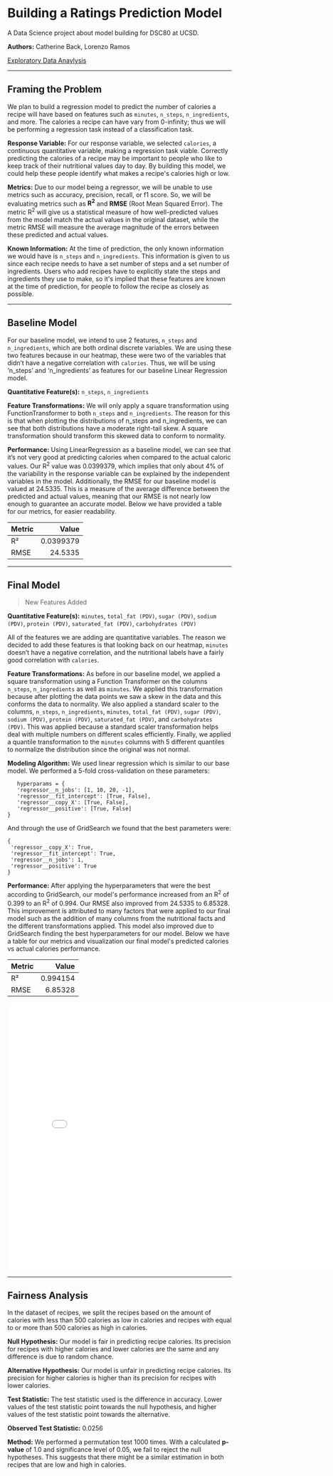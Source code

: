 # Building a Ratings Prediction Model

A Data Science project about model building for DSC80 at UCSD.

**Authors:** Catherine Back, Lorenzo Ramos

[Exploratory Data Anaylysis](https://ramosrenzo.github.io/Recipes-Research/)

---

## Framing the Problem

We plan to build a regression model to predict the number of calories a recipe will have based on features such as `minutes`, `n_steps`, `n_ingredients`, and more.  The calories a recipe can have vary from 0-infinity; thus we will be performing a regression task instead of a classification task.

**Response Variable:**  For our response variable, we selected `calories`, a continuous quantitative variable, making a regression task viable.  Correctly predicting the calories of a recipe may be important to people who like to keep track of their nutritional values day to day.  By building this model, we could help these people identify what makes a recipe's calories high or low.

**Metrics:**  Due to our model being a regressor, we will be unable to use metrics such as accuracy, precision, recall, or f1 score.  So, we will be evaluating metrics such as **R<sup>2</sup>** and **RMSE** (Root Mean Squared Error).  The metric R<sup>2</sup> will give us a statistical measure of how well-predicted values from the model match the actual values in the original dataset, while the metric RMSE will measure the average magnitude of the errors between these predicted and actual values.

**Known Information:** At the time of prediction, the only known information we would have is `n_steps` and `n_ingredients`.  This information is given to us since each recipe needs to have a set number of steps and a set number of ingredients.  Users who add recipes have to explicitly state the steps and ingredients they use to make, so it's implied that these features are known at the time of prediction, for people to follow the recipe as closely as possible.

---

## Baseline Model

For our baseline model, we intend to use 2 features, `n_steps` and `n_ingredients`, which are both ordinal discrete variables.  We are using these two features because in our heatmap, these were two of the variables that didn’t have a negative correlation with `calories`.  Thus, we will be using ‘n_steps’ and ‘n_ingredients’ as features for our baseline Linear Regression model.

**Quantitative Feature(s):** `n_steps`, `n_ingredients`

**Feature Transformations:** We will only apply a square transformation using FunctionTransformer to both `n_steps` and `n_ingredients`.  The reason for this is that when plotting the distributions of n_steps and n_ingredients, we can see that both distributions have a moderate right-tail skew.  A square transformation should transform this skewed data to conform to normality.

**Performance:** Using LinearRegression as a baseline model, we can see that it’s not very good at predicting calories when compared to the actual caloric values.  Our R<sup>2</sup> value was 0.0399379, which implies that only about 4% of the variability in the response variable can be explained by the independent variables in the model.  Additionally, the RMSE for our baseline model is valued at 24.5335.  This is a measure of the average difference between the predicted and actual values, meaning that our RMSE is not nearly low enough to guarantee an accurate model.  Below we have provided a table for our metrics, for easier readability.

| Metric   |      Value |
|:---------|-----------:|
| R²       |  0.0399379 |
| RMSE     | 24.5335    |

---

## Final Model

> New Features Added

**Quantitative Feature(s):** `minutes`, `total_fat (PDV)`, `sugar (PDV)`, `sodium (PDV)`, `protein (PDV)`, `saturated_fat (PDV)`, `carbohydrates (PDV)`

All of the features we are adding are quantitative variables.  The reason we decided to add these features is that looking back on our heatmap, `minutes` doesn’t have a negative correlation, and the nutritional labels have a fairly good correlation with `calories`.

**Feature Transformations:** As before in our baseline model, we applied a square transformation using a Function Transformer on the columns `n_steps`, `n_ingredients` as well as `minutes`. We applied this transformation because after plotting the data points we saw a skew in the data and this conforms the data to normality. 
We also applied a standard scaler to the columns, `n_steps`, `n_ingredients`, `minutes`, `total_fat (PDV)`, `sugar (PDV)`, `sodium (PDV)`, `protein (PDV)`, `saturated_fat (PDV)`, and `carbohydrates (PDV)`. This was applied because a standard scaler transformation helps deal with multiple numbers on different scales efficiently. 
Finally, we applied a quantile transformation to the `minutes` columns with 5 different quantiles to normalize the distribution since the original was not normal.

**Modeling Algorithm:** We used linear regression which is similar to our base model. We performed a 5-fold cross-validation on these parameters:

```
   hyperparams = {
   'regressor__n_jobs': [1, 10, 20, -1],
   'regressor__fit_intercept': [True, False],
   'regressor__copy_X': [True, False],
   'regressor__positive': [True, False]
}
```

And through the use of GridSearch we found that the best parameters were:

```
{
 'regressor__copy_X': True,
 'regressor__fit_intercept': True,
 'regressor__n_jobs': 1,
 'regressor__positive': True
}
```

**Performance:** After applying the hyperparameters that were the best according to  GridSearch, our model's performance increased from an R<sup>2</sup> of 0.399 to an R<sup>2</sup> of 0.994. Our RMSE also improved from 24.5335 to 6.85328.  This improvement is attributed to many factors that were applied to our final model such as the addition of many columns from the nutritional facts and the different transformations applied. This model also improved due to GridSearch finding the best hyperparameters for our model.  Below we have a table for our metrics and visualization our final model's predicted calories vs actual calories performance.

| Metric   |    Value |
|:---------|---------:|
| R²       | 0.994154 |
| RMSE     | 6.85328  |

<iframe src="assets/calories_plot.html" width=800 height=600 frameBorder=0></iframe>

---

## Fairness Analysis
In the dataset of recipes, we split the recipes based on the amount of calories with less than 500 calories as low in calories and recipes with equal to or more than 500 calories as high in calories.

**Null Hypothesis:** Our model is fair in predicting recipe calories. Its precision for recipes with higher calories and lower calories are the same and any difference is due to random chance.

**Alternative Hypothesis:** Our model is unfair in predicting recipe calories. Its precision for higher calories is higher than its precision for recipes with lower calories. 

**Test Statistic:** The test statistic used is the difference in accuracy. Lower values of the test statistic point towards the null hypothesis, and higher values of the test statistic point towards the alternative.

**Observed Test Statistic:** 0.0256

**Method:** We performed a permutation test 1000 times. With a calculated **p-value** of 1.0 and significance level of 0.05, we fail to reject the null hypotheses. This suggests that there might be a similar estimation in both recipes that are low and high in calories. 
